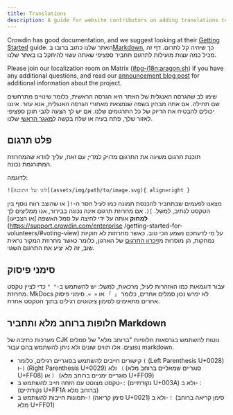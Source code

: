 ```yaml
---
title: Translations
description: A guide for website contributors on adding translations to our website.
---
```


Crowdin has good documentation, and we suggest looking at their [Getting Started](https://support.crowdin.com/crowdin-intro) guide. האתר שלנו כתוב ברובו ב[Markdown](https://en.wikipedia.org/wiki/Markdown), כך שיהיה קל לתרום. דף זה מכיל כמה עצות מועילות לתרגום תחביר ספציפי שאתה עשוי להיתקל בו באתר שלנו.

Please join our localization room on Matrix ([#pg-i18n:aragon.sh](https://matrix.to/#/%23pg-i18n:aragon.sh)) if you have any additional questions, and read our [announcement blog post](https://blog.privacyguides.org/2023/02/26/i18n-announcement) for additional information about the project.

שימו לב שהגרסה האנגלית של האתר היא הגרסה הראשית, כלומר שינויים מתרחשים שם תחילה. אם אתה מבחין בשפה שנמצאת מאחורי הגרסה האנגלית, אנא עזור. איננו יכולים להבטיח את הדיוק של כל התרגומים שלנו. אם יש לך הצעה לגבי תוכן ספציפי לאזור שלך, פתח בעיה או שלח בקשה ל[מאגר הראשי](https://github.com/privacyguides/privacyguides.org) שלנו.

## פלט תרגום

תוכנת תרגום משיגה את התרגום מדויק למדי; עם זאת, עליך לוודא שהמחרוזת המתורגמת נכונה.

לדוגמה:

```text
![לוגו של התוכנה](assets/img/path/to/image.svg){ align=right }
```

מצאנו לפעמים שבתחביר להכנסת תמונה כמו לעיל חסר ה-`![` או שהוצב רווח נוסף בין הטקסט לנתיב, למשל. `](`. אם מחרוזת תרגום אינה נכונה בבירור, אנו ממליצים לך **למחוק** אותה על ידי לחיצה על סמל האשפה [או הצביעו](https://support.crowdin.com/enterprise /getting-started-for-volunteers/#voting-view) על מי לדעתכם נשמע הכי טוב. כאשר מחרוזות לא חוקיות נמחקות, הן מוסרות מ[זיכרון התרגום](https://support.crowdin.com/enterprise/translation-memory) של הארגון, כלומר כאשר מחרוזת המקור נראית שוב, זה לא יציע את התרגום השגוי.

## סימני פיסוק

עבור דוגמאות כמו האזהרות לעיל, מרכאות, למשל: יש להשתמש ב-`" "` כדי לציין טקסט מחרוזת. MkDocs לא יפרש נכון סמלים אחרים, כלומר `「 」` או `« »`. סימני פיסוק אחרים מתאימים לסימון ציטוטים רגילים בתוך הטקסט אחרת.

## חלופות ברוחב מלא ותחביר Markdown

מערכות כתיבה של CJK נוטות להשתמש בגרסאות חלופיות "ברוחב מלא" של סמלים נפוצים. אלו תווים שונים ולא ניתן להשתמש בהם עבור markdown.

- קישורים חייבים להשתמש בסוגריים רגילים, כלומר `(` (Left Parenthesis U+0028) ו-`)` (Right Parenthesis U+0029) ולא `（` (סוגריים שמאליים ברוחב מלא U+FF08) או `）` (סוגריים ימניים ברוחב מלא U+FF09)
- טקסט מצוטט עם הזחה חייב להשתמש ב-`:` (נקודתיים U+003A) ולא ב-`：` (נקודתיים U+FF1A ברוחב מלא)
- תמונות חייבות להשתמש ב-`!` (סימן קריאה U+0021) ולא ב-`！` (סימן קריאה ברוחב מלא U+FF01)
